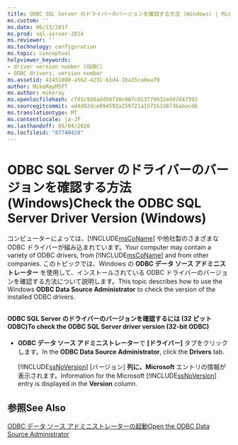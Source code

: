 ```yaml
---
title: ODBC SQL Server のドライバーのバージョンを確認する方法 (Windows) | Microsoft Docs
ms.custom: ''
ms.date: 06/13/2017
ms.prod: sql-server-2014
ms.reviewer: ''
ms.technology: configuration
ms.topic: conceptual
helpviewer_keywords:
- driver version number [ODBC]
- ODBC drivers, version number
ms.assetid: 43451080-a562-4231-b1d4-1ba35ca0ea79
author: MikeRayMSFT
ms.author: mikeray
ms.openlocfilehash: cfd1c926add50f10c08fc013779032edd7d47392
ms.sourcegitcommit: ad4d92dce894592a259721a1571b1d8736abacdb
ms.translationtype: MT
ms.contentlocale: ja-JP
ms.lasthandoff: 08/04/2020
ms.locfileid: "87740428"
---
```

# <a name="check-the-odbc-sql-server-driver-version-windows"></a><span data-ttu-id="e4d9f-102">ODBC SQL Server のドライバーのバージョンを確認する方法 (Windows)</span><span class="sxs-lookup"><span data-stu-id="e4d9f-102">Check the ODBC SQL Server Driver Version (Windows)</span></span>
  <span data-ttu-id="e4d9f-103">コンピューターによっては、[!INCLUDE[msCoName](../../includes/msconame-md.md)] や他社製のさまざまな ODBC ドライバーが組み込まれています。</span><span class="sxs-lookup"><span data-stu-id="e4d9f-103">Your computer may contain a variety of ODBC drivers, from [!INCLUDE[msCoName](../../includes/msconame-md.md)] and from other companies.</span></span> <span data-ttu-id="e4d9f-104">このトピックでは、Windows の **ODBC データ ソース アドミニストレーター** を使用して、インストールされている ODBC ドライバーのバージョンを確認する方法について説明します。</span><span class="sxs-lookup"><span data-stu-id="e4d9f-104">This topic describes how to use the Windows **ODBC Data Source Administrator** to check the version of the installed ODBC drivers.</span></span>  
  
##  <a name="SSMSProcedure"></a>  
  
#### <a name="to-check-the-odbc-sql-server-driver-version-32-bit-odbc"></a><span data-ttu-id="e4d9f-105">ODBC SQL Server のドライバーのバージョンを確認するには (32 ビット ODBC)</span><span class="sxs-lookup"><span data-stu-id="e4d9f-105">To check the ODBC SQL Server driver version (32-bit ODBC)</span></span>  
  
-   <span data-ttu-id="e4d9f-106">**ODBC データ ソース アドミニストレーター**で **[ドライバー]** タブをクリックします。</span><span class="sxs-lookup"><span data-stu-id="e4d9f-106">In the **ODBC Data Source Administrator**, click the **Drivers** tab.</span></span>  
  
     <span data-ttu-id="e4d9f-107">[!INCLUDE[ssNoVersion](../../includes/ssnoversion-md.md)] [バージョン] **列に、Microsoft** エントリの情報が表示されます。</span><span class="sxs-lookup"><span data-stu-id="e4d9f-107">Information for the Microsoft [!INCLUDE[ssNoVersion](../../includes/ssnoversion-md.md)] entry is displayed in the **Version** column.</span></span>  
  
## <a name="see-also"></a><span data-ttu-id="e4d9f-108">参照</span><span class="sxs-lookup"><span data-stu-id="e4d9f-108">See Also</span></span>  
 [<span data-ttu-id="e4d9f-109">ODBC データ ソース アドミニストレーターの起動</span><span class="sxs-lookup"><span data-stu-id="e4d9f-109">Open the ODBC Data Source Administrator</span></span>](open-the-odbc-data-source-administrator.md)  
  
  
